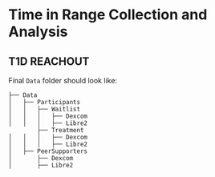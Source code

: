 # Time in Range Collection and Analysis
## T1D REACHOUT

Final `Data` folder should look like: 
```
├── Data
│   ├── Participants
│   │   ├── Waitlist
│   │   │   ├── Dexcom
│   │   │   ├── Libre2
        ├── Treatment
│   │   │   ├── Dexcom
│   │   │   ├── Libre2
│   ├── PeerSupporters
│       ├── Dexcom
│       ├── Libre2
```
